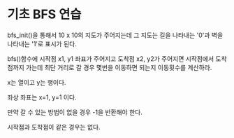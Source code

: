 # 기초 BFS 연습

bfs_init()을 통해서 10 x 10의 지도가 주어지는데 그 지도는 길을 나타내는 '0'과 벽을 나타내는 '1'로 표시가 된다.

bfs()함수에 시작점 x1, y1 좌표가 주어지고 도착점 x2, y2가 주어지면 시작점에서 도착점까지 가는데 최단 거리로 갈 경우 몇번을 이동하면 되는지 이동횟수를 계산하라.

x는 열이고 y는 행이다.

좌상 좌표는 x=1, y=1 이다.

만약 갈 수 있는 방법이 없을 경우 -1을 반환해야 한다.

시작점과 도착점이 같은 경우는 없다.

